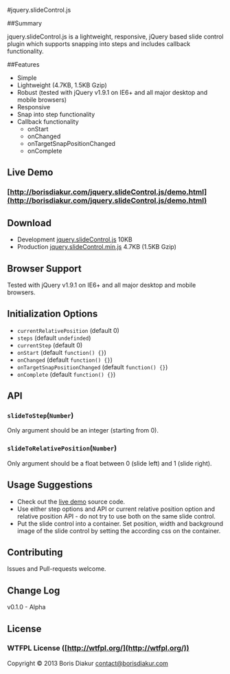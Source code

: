 #jquery.slideControl.js

##Summary

jquery.slideControl.js is a lightweight, responsive, jQuery based slide control plugin which supports snapping into steps and includes callback functionality.

##Features

* Simple
* Lightweight (4.7KB, 1.5KB Gzip)
* Robust (tested with jQuery v1.9.1 on IE6+ and all major desktop and mobile browsers)
* Responsive
* Snap into step functionality
* Callback functionality
  * onStart
  * onChanged
  * onTargetSnapPositionChanged 
  * onComplete

## Live Demo

### [http://borisdiakur.com/jquery.slideControl.js/demo.html](http://borisdiakur.com/jquery.slideControl.js/demo.html)

## Download

* Development [jquery.slideControl.js](https://raw.github.com/borisdiakur/jquery.slideControl.js/master/jquery.slideControl.js) 10KB
* Production [jquery.slideControl.min.js](https://raw.github.com/borisdiakur/jquery.slideControl.js/master/jquery.slideControl.min.js) 4.7KB (1.5KB Gzip)

## Browser Support

Tested with jQuery v1.9.1 on IE6+ and all major desktop and mobile browsers.

## Initialization Options

* `currentRelativePosition` (default 0)
* `steps` (default `undefinded`)
* `currentStep` (default 0)
* `onStart` (default `function() {}`)
* `onChanged` (default `function() {}`)
* `onTargetSnapPositionChanged` (default `function() {}`)
* `onComplete` (default `function() {}`)

## API

### `slideToStep`(`Number`)

Only argument should be an integer (starting from 0).

### `slideToRelativePosition`(`Number`)

Only argument should be a float between 0 (slide left) and 1 (slide right).

## Usage Suggestions

* Check out the [live demo](http://borisdiakur.com/jquery.slideControl.js/demo.html) source code.
* Use either step options and API or current relative position option and relative position API - do not try to use both on the same slide control.
* Put the slide control into a container. Set position, width and background image of the slide control by setting the according css on the container.

## Contributing

Issues and Pull-requests welcome.

## Change Log

v0.1.0 - Alpha

## License

### WTFPL License ([http://wtfpl.org/](http://wtfpl.org/))

Copyright © 2013 Boris Diakur [contact@borisdiakur.com](mailto:contact@borisdiakur.com)